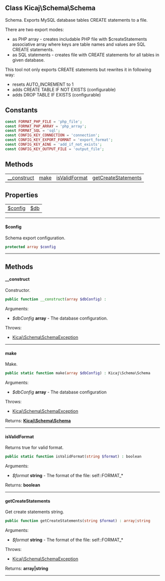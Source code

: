## Class Kicaj\Schema\Schema
Schema.
Exports MySQL database tables CREATE statements to a file.

There are two export modes:
 - as PHP array      - creates includable PHP file with $createStatements associative array
                       where keys are table names and values are SQL CREATE statements.
 - as SQL statements - creates file with CREATE statements for all tables in given database.

This tool not only exports CREATE statements but rewrites it in following way:
 - resets AUTO_INCREMENT to 1
 - adds CREATE TABLE IF NOT EXISTS (configurable)
 - adds DROP TABLE IF EXISTS (configurable)
## Constants

```php
const FORMAT_PHP_FILE = 'php_file';
const FORMAT_PHP_ARRAY = 'php_array';
const FORMAT_SQL = 'sql';
const CONFIG_KEY_CONNECTION = 'connection';
const CONFIG_KEY_EXPORT_FORMAT = 'export_format';
const CONFIG_KEY_AINE = 'add_if_not_exists';
const CONFIG_KEY_OUTPUT_FILE = 'output_file';
```

## Methods

|                                              |                                              |                                              |                                              |
| -------------------------------------------- | -------------------------------------------- | -------------------------------------------- | -------------------------------------------- |
|         [__construct](#__construct)          |                [make](#make)                 |       [isValidFormat](#isvalidformat)        | [getCreateStatements](#getcreatestatements)  |

## Properties

|                      |                      |
| -------------------- | -------------------- |
|  [$config](#config)  |      [$db](#db)      |

-------

#### $config
Schema export configuration.

```php
protected array $config
```

-------
## Methods
#### __construct
Constructor.
```php
public function __construct(array $dbConfig) : 
```
Arguments:
- _$dbConfig_ **array** - The database configuration.

Throws:
- [Kicaj\Schema\SchemaException](Kicaj-Schema-SchemaException.md)

-------
#### make
Make.
```php
public static function make(array $dbConfig) : Kicaj\Schema\Schema
```
Arguments:
- _$dbConfig_ **array** - The database configuration

Throws:
- [Kicaj\Schema\SchemaException](Kicaj-Schema-SchemaException.md)

Returns: **[Kicaj\Schema\Schema](Kicaj-Schema-Schema.md)**

-------
#### isValidFormat
Returns true for valid format.
```php
public static function isValidFormat(string $format) : boolean
```
Arguments:
- _$format_ **string** - The format of the file: self::FORMAT_*

Returns: **boolean**

-------
#### getCreateStatements
Get create statements string.
```php
public function getCreateStatements(string $format) : array|string
```
Arguments:
- _$format_ **string** - The format of the file: self::FORMAT_*

Throws:
- [Kicaj\Schema\SchemaException](Kicaj-Schema-SchemaException.md)

Returns: **array|string**

-------
